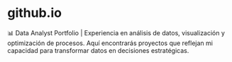 # github.io
📊 Data Analyst Portfolio | Experiencia en análisis de datos, visualización y optimización de procesos. Aquí encontrarás proyectos que reflejan mi capacidad para transformar datos en decisiones estratégicas.
